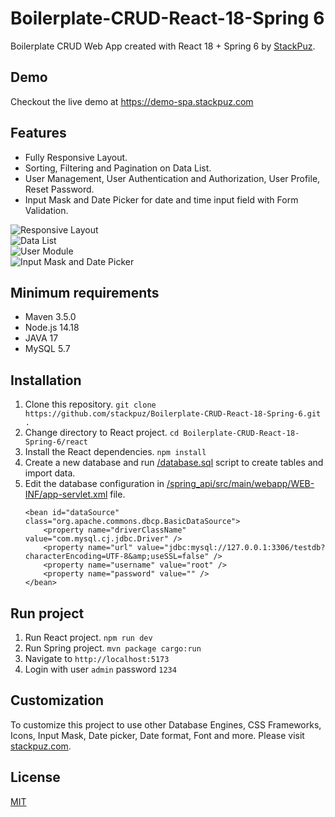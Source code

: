 # Boilerplate-CRUD-React-18-Spring 6
Boilerplate CRUD Web App created with React 18 + Spring 6 by [StackPuz](https://stackpuz.com).

## Demo
Checkout the live demo at https://demo-spa.stackpuz.com

## Features
- Fully Responsive Layout.
- Sorting, Filtering and Pagination on Data List.
- User Management, User Authentication and Authorization, User Profile, Reset Password.
- Input Mask and Date Picker for date and time input field with Form Validation.

![Responsive Layout](https://stackpuz.com/img/feature/responsive.gif)  
![Data List](https://stackpuz.com/img/feature/list.gif)  
![User Module](https://stackpuz.com/img/feature/user.png)  
![Input Mask and Date Picker](https://stackpuz.com/img/feature/date.gif)

## Minimum requirements
- Maven 3.5.0
- Node.js 14.18
- JAVA 17
- MySQL 5.7

## Installation
1. Clone this repository. `git clone https://github.com/stackpuz/Boilerplate-CRUD-React-18-Spring-6.git .`
2. Change directory to React project. `cd Boilerplate-CRUD-React-18-Spring-6/react`
3. Install the React dependencies. `npm install`
4. Create a new database and run [/database.sql](/database.sql) script to create tables and import data.
5. Edit the database configuration in [/spring_api/src/main/webapp/WEB-INF/app-servlet.xml](/spring_api/src/main/webapp/WEB-INF/app-servlet.xml) file.
    ```
    <bean id="dataSource" class="org.apache.commons.dbcp.BasicDataSource">
        <property name="driverClassName" value="com.mysql.cj.jdbc.Driver" />
        <property name="url" value="jdbc:mysql://127.0.0.1:3306/testdb?characterEncoding=UTF-8&amp;useSSL=false" />
        <property name="username" value="root" />
        <property name="password" value="" />
    </bean>
    ```

## Run project

1. Run React project. `npm run dev`
2. Run Spring project. `mvn package cargo:run`
3. Navigate to `http://localhost:5173`
4. Login with user `admin` password `1234`

## Customization
To customize this project to use other Database Engines, CSS Frameworks, Icons, Input Mask, Date picker, Date format, Font and more. Please visit [stackpuz.com](https://stackpuz.com).

## License

[MIT](https://opensource.org/licenses/MIT)